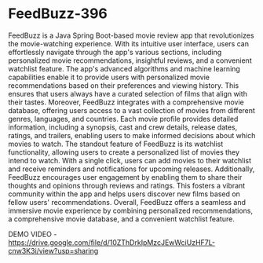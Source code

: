 # FeedBuzz-396
FeedBuzz is a Java Spring Boot-based movie review app that revolutionizes the movie-watching experience. With its intuitive user interface, users can effortlessly navigate through the app's various sections, including personalized movie recommendations, insightful reviews, and a convenient watchlist feature. The app's advanced algorithms and machine learning capabilities enable it to provide users with personalized movie recommendations based on their preferences and viewing history. This ensures that users always have a curated selection of films that align with their tastes. Moreover, FeedBuzz integrates with a comprehensive movie database, offering users access to a vast collection of movies from different genres, languages, and countries. Each movie profile provides detailed information, including a synopsis, cast and crew details, release dates, ratings, and trailers, enabling users to make informed decisions about which movies to watch. The standout feature of FeedBuzz is its watchlist functionality, allowing users to create a personalized list of movies they intend to watch. With a single click, users can add movies to their watchlist and receive reminders and notifications for upcoming releases. Additionally, FeedBuzz encourages user engagement by enabling them to share their thoughts and opinions through reviews and ratings. This fosters a vibrant community within the app and helps users discover new films based on fellow users' recommendations. Overall, FeedBuzz offers a seamless and immersive movie experience by combining personalized recommendations, a comprehensive movie database, and a convenient watchlist feature.

DEMO VIDEO - https://drive.google.com/file/d/10ZThDrkIpMzcJEwWciUzHF7L-cnw3K3i/view?usp=sharing
